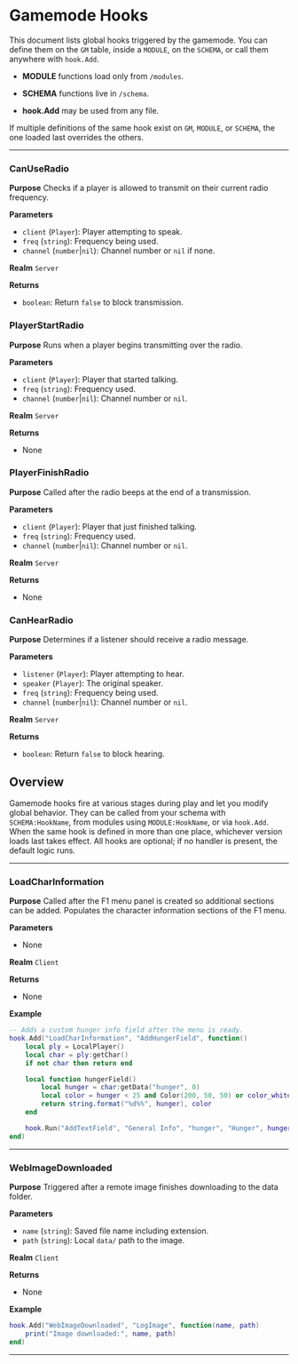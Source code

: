 # Gamemode Hooks

This document lists global hooks triggered by the gamemode. You can define them on the `GM` table, inside a `MODULE`, on the `SCHEMA`, or call them anywhere with `hook.Add`.

- **MODULE** functions load only from `/modules`.

- **SCHEMA** functions live in `/schema`.

- **hook.Add** may be used from any file.

If multiple definitions of the same hook exist on `GM`, `MODULE`, or `SCHEMA`, the one loaded last overrides the others.

---

### CanUseRadio

**Purpose**
Checks if a player is allowed to transmit on their current radio frequency.

**Parameters**
- `client` (`Player`): Player attempting to speak.
- `freq` (`string`): Frequency being used.
- `channel` (`number`|`nil`): Channel number or `nil` if none.

**Realm**
`Server`

**Returns**
- `boolean`: Return `false` to block transmission.

### PlayerStartRadio

**Purpose**
Runs when a player begins transmitting over the radio.

**Parameters**
- `client` (`Player`): Player that started talking.
- `freq` (`string`): Frequency used.
- `channel` (`number`|`nil`): Channel number or `nil`.

**Realm**
`Server`

**Returns**
- None

### PlayerFinishRadio

**Purpose**
Called after the radio beeps at the end of a transmission.

**Parameters**
- `client` (`Player`): Player that just finished talking.
- `freq` (`string`): Frequency used.
- `channel` (`number`|`nil`): Channel number or `nil`.

**Realm**
`Server`

**Returns**
- None

### CanHearRadio

**Purpose**
Determines if a listener should receive a radio message.

**Parameters**
- `listener` (`Player`): Player attempting to hear.
- `speaker` (`Player`): The original speaker.
- `freq` (`string`): Frequency being used.
- `channel` (`number`|`nil`): Channel number or `nil`.

**Realm**
`Server`

**Returns**
- `boolean`: Return `false` to block hearing.

## Overview

Gamemode hooks fire at various stages during play and let you modify global behavior. They can be called from your schema with `SCHEMA:HookName`, from modules using `MODULE:HookName`, or via `hook.Add`. When the same hook is defined in more than one place, whichever version loads last takes effect. All hooks are optional; if no handler is present, the default logic runs.

---

### LoadCharInformation

**Purpose**
Called after the F1 menu panel is created so additional sections can be added. Populates the character information sections of the F1 menu.

**Parameters**

- None

**Realm**
`Client`

**Returns**
- None

**Example**

```lua
-- Adds a custom hunger info field after the menu is ready.
hook.Add("LoadCharInformation", "AddHungerField", function()
    local ply = LocalPlayer()
    local char = ply:getChar()
    if not char then return end

    local function hungerField()
        local hunger = char:getData("hunger", 0)
        local color = hunger < 25 and Color(200, 50, 50) or color_white
        return string.format("%d%%", hunger), color
    end

    hook.Run("AddTextField", "General Info", "hunger", "Hunger", hungerField)
end)
```

---

### WebImageDownloaded

**Purpose**
Triggered after a remote image finishes downloading to the data folder.

**Parameters**

- `name` (`string`): Saved file name including extension.
- `path` (`string`): Local `data/` path to the image.

**Realm**
`Client`

**Returns**
- None

**Example**

```lua
hook.Add("WebImageDownloaded", "LogImage", function(name, path)
    print("Image downloaded:", name, path)
end)
```

---

